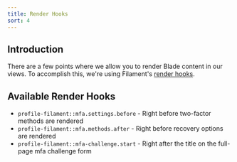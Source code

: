 ```yaml
---
title: Render Hooks
sort: 4
---
```


## Introduction

There are a few points where we allow you to render Blade content in our views. To accomplish this, we're using Filament's [render hooks](https://filamentphp.com/docs/3.x/support/render-hooks#registering-render-hooks).

## Available Render Hooks

-   `profile-filament::mfa.settings.before` - Right before two-factor methods are rendered
-   `profile-filament::mfa.methods.after` - Right before recovery options are rendered
-   `profile-filament::mfa-challenge.start` - Right after the title on the full-page mfa challenge form
